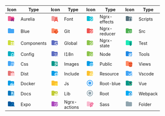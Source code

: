 |Icon|Type|Icon|Type|Icon|Type|Icon|Type|
|---|---|---|---|---|---|---|---|
|<img src="./../icons/folder-aurelia.svg" width="24px">|Aurelia|<img src="./../icons/folder-font.svg" width="24px">|Font|<img src="./../icons/folder-ngrx-effects.svg" width="24px">|Ngrx-effects|<img src="./../icons/folder-scripts.svg" width="24px">|Scripts|
|<img src="./../icons/folder-blue.svg" width="24px">|Blue|<img src="./../icons/folder-git.svg" width="24px">|Git|<img src="./../icons/folder-ngrx-reducer.svg" width="24px">|Ngrx-reducer|<img src="./../icons/folder-src.svg" width="24px">|Src|
|<img src="./../icons/folder-components.svg" width="24px">|Components|<img src="./../icons/folder-global.svg" width="24px">|Global|<img src="./../icons/folder-ngrx-state.svg" width="24px">|Ngrx-state|<img src="./../icons/folder-test.svg" width="24px">|Test|
|<img src="./../icons/folder-config.svg" width="24px">|Config|<img src="./../icons/folder-i18n.svg" width="24px">|I18n|<img src="./../icons/folder-node.svg" width="24px">|Node|<img src="./../icons/folder-tools.svg" width="24px">|Tools|
|<img src="./../icons/folder-css.svg" width="24px">|Css|<img src="./../icons/folder-images.svg" width="24px">|Images|<img src="./../icons/folder-public.svg" width="24px">|Public|<img src="./../icons/folder-views.svg" width="24px">|Views|
|<img src="./../icons/folder-dist.svg" width="24px">|Dist|<img src="./../icons/folder-include.svg" width="24px">|Include|<img src="./../icons/folder-resource.svg" width="24px">|Resource|<img src="./../icons/folder-vscode.svg" width="24px">|Vscode|
|<img src="./../icons/folder-docker.svg" width="24px">|Docker|<img src="./../icons/folder-js.svg" width="24px">|Js|<img src="./../icons/folder-root-blue.svg" width="24px">|Root-blue|<img src="./../icons/folder-vue.svg" width="24px">|Vue|
|<img src="./../icons/folder-docs.svg" width="24px">|Docs|<img src="./../icons/folder-lib.svg" width="24px">|Lib|<img src="./../icons/folder-root.svg" width="24px">|Root|<img src="./../icons/folder-webpack.svg" width="24px">|Webpack|
|<img src="./../icons/folder-expo.svg" width="24px">|Expo|<img src="./../icons/folder-ngrx-actions.svg" width="24px">|Ngrx-actions|<img src="./../icons/folder-sass.svg" width="24px">|Sass|<img src="./../icons/folder.svg" width="24px">|Folder|
